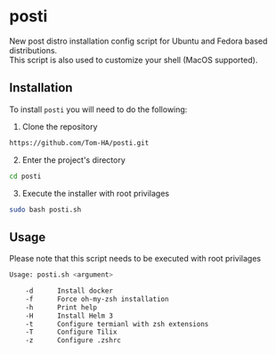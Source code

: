 # posti
New post distro installation config script for Ubuntu and Fedora based distributions.  
This script is also used to customize your shell (MacOS supported).

## Installation

To install `posti` you will need to do the following:

1. Clone the repository

```sh
https://github.com/Tom-HA/posti.git
```

2. Enter the project's directory

```sh
cd posti
```

3. Execute the installer with root privilages

```sh
sudo bash posti.sh
```

## Usage

Please note that this script needs to be executed with root privilages

```sh
Usage: posti.sh <argument>

    -d      Install docker
    -f      Force oh-my-zsh installation
    -h      Print help
    -H      Install Helm 3
    -t      Configure termianl with zsh extensions
    -T      Configure Tilix
    -z      Configure .zshrc
```
